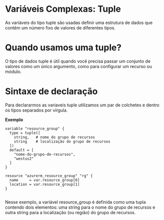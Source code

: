 # Variáveis Complexas: Tuple

As variáveis do tipo tuple são usadas definir uma estrutura de dados que contém um número fixo de valores de diferentes tipos.

# Quando usamos uma tuple?

O tipo de dados tuple é útil quando você precisa passar um conjunto de valores como um único argumento, como para configurar um recurso ou módulo.

# Sintaxe de declaração

Para declararmos as variaveis tuple utilizamos um par de colchetes e dentro os tipos separados por vírgula.

**Exemplo**

```
variable "resource_group" {
  type = tuple([
    string,   # nome do grupo de recursos
    string    # localização do grupo de recursos
  ])
  default = [
    "nome-do-grupo-de-recursos",
    "westus2"
  ]
}

resource "azurerm_resource_group" "rg" {
  name     = var.resource_group[0]
  location = var.resource_group[1]
}


```

Nesse exemplo, a variável resource_group é definida como uma tupla contendo dois elementos: uma string para o nome do grupo de recursos e outra string para a localização (ou região) do grupo de recursos.


